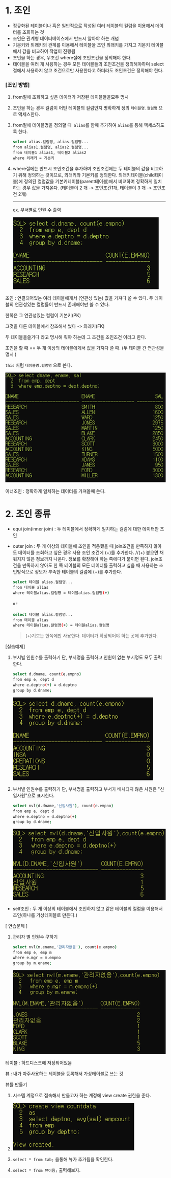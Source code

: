 # 1. 조인

- 정규화된 테이블이나 혹은 일반적으로 작성된 여러 테이블의 컬럼을 이용해서 데이터를 조회하는 것
- 조인은 관계형 데이터베이스에서 반드시 알아야 하는 개념
- 기본키와 외래키의 관계를 이용해서 테이블을 조인
  외래키를 가지고 기본키 테이블에서 값을 비교하여 작업이 진행됨
- 조인을 하는 경우, 무조건 where절에 조인조건을 정의해야 한다.
- 테이블을 여러 개 사용하는 경우 모든 테이블들의 조인조건을 정의해야하며
  select절에서 사용하지 않고 조건으로만 사용한다고 하더라도 조인조건은 정의해야 한다.



### [조인 방법]

1. from절에 조회하고 싶은 데이터가 저장된 테이블들을모두 명시

2. 조인을 하는 경우 컬럼이 어떤 테이블의 컬럼인지 명확하게 정의
   `테이블명.컬럼명` 으로 액세스한다.

3. from절에 테이블명을 정의할 때` alias`를 함께 추가하여 `alias`를 통해 액세스하도록 한다.

   ```bash
   select alias.컬럼명, alias.컬럼명...
   from alias1.컬럼명, alias2.컬럼명...
   from 테이블1 alias1, 테이블2 alias2
   where 외래키 = 기본키 
   ```

   

4. where절에는 반드시 조인조건을 추가하며 조인조건에는 두 테이블의 값을 비교하기 위해 정의하는 것이므로, 외래키와 기본키를 정의한다. 
   외래키테이블(child테이블)에 정의된 컬럼값을
   기본키테이블(parent테이블)에서 비교하여 정확하게 일치하는 경우 값을 가져온다. 
   (테이블이 2 개 -> 조인조건1개, 테이블이 3 개 -> 조인조건 2개)

   ---

   ex. 부서별로 인원 수 출력

   ![image-20191220093548943](images/image-20191220093548943.png)

   

조인 : 연결되어있는 여러 테이블에게서 (연관성 있는) 값을 가져다 쓸 수 있다.
두 테이블의 연관성있는 컬럼들이 반드시 존재해야만 쓸 수 있다.

한쪽은 그 연관성있는 컬럼이 기본키(PK)

그것을 다른 테이블에서 참조해서 썼다 -> 외래키(FK)

두 테이블을쓸거다 라고 명시해 줘야 하는데 그 조건을 조인조건 이라고 한다. 





조인을 할 때 == 두 개 이상의 테이블에게서 값을 가져다 쓸 때. (두 테이블 간 연관성을 명시 )

`this` 처럼 `테이블명.컬럼명` 으로 쓴다. 

![image-20191219173511749](images/image-20191219173511749.png)

이너조인 : 정확하게 일치하는 데이터를 가져올때 쓴다.



# 2. 조인 종류

* equi join(inner join) : 두 테이블에서 정확하게 일치하는 컬럼에 대한 데이터만 조인

* outer join : 두 개 이상의 테이블에 조인을 적용했을 때 join조건을 만족하지 않아도 데이터를 조회하고 싶은 경우 사용
  조인 조건에 (+)를 추가한다. 
  //(+) 붙으면 채워지지 않은 정보까지 나온다. 정보를 확장해야 하는 쪽에다가 붙이면 된다. 
  join조건을 만족하지 않아도 한 쪽 테이블의 모든 데이터를 출력하고 싶을 때 사용하는 조인방식으로 정보가 부족한 테이블의 컬럼에 (+)를 추가한다.

  ```bash
  select 테이블 alias.컬럼명...
  from 테이블 alias
  where 테이블alias.컬럼명 = 테이블alias.컬럼명(+)
  
  or
  
  select 테이블 alias.컬럼명...
  from 테이블 alias
  where 테이블alias.컬럼명(+) = 테이블alias.컬럼명
  ```

  > (+)기호는 한쪽에만 사용한다. 데이터가 확장되어야 하는 곳에 추가한다. 



[실습예제] 

1. 부서별 인원수를 출력하기
   단, 부서명을 출력하고 인원이 없는 부서명도 모두 출력한다.

   ```bash
   select d.dname, count(e.empno)
   from emp e, dept d
   where e.deptno(+) = d.deptno
   group by d.dname;
   ```

   ![image-20191220133841056](images/image-20191220133841056.png)
   

2. 부서별 인원수를 출력하기
   단, 부서명을 출력하고 부서가 배치되지 않은 사원은 "신입사원"으로 표시한다.

   ```bash
   select nvl(d.dname,'신입사원'), count(e.empno)
   from emp e, dept d
   where e.deptno = d.deptno(+)
   group by d.dname;
   ```

   ![image-20191220133851052](images/image-20191220133851052.png)







* self조인 : 두 개 이상의 테이블에서 조인하지 않고 같은 테이블의 컬럼을 이용해서 조인(하나를 가상테이블로 만든다.)

[ 연습문제 ]

1. 관리자 별 인원수 구하기

   ```bash
   select nvl(m.ename,'관리자없음'), count(e.empno)
   from emp e, emp m
   where e.mgr = m.empno
   group by m.ename;
   ```

   ![image-20191220140934037](images/image-20191220140934037.png)



테이블 : 하드디스크에 저장되어있음

뷰 : 내가 자주사용하는 테이블을 등록해서 가상테이블로 쓰는 것

뷰를 만들기

1. 시스템 계정으로 접속해서 만들고자 하는 계정에 view create 권한을 준다.
2. ![image-20191220142417196](images/image-20191220142417196.png)

3. `select * from tab;` 을통해 뷰가 추가됨을 확인한다.
4. `select * from 뷰이름;` 출력해보자.



